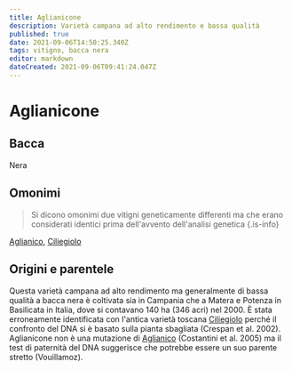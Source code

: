 ```yaml
---
title: Aglianicone
description: Varietà campana ad alto rendimento e bassa qualità
published: true
date: 2021-09-06T14:50:25.340Z
tags: vitigno, bacca nera
editor: markdown
dateCreated: 2021-09-06T09:41:24.047Z
---
```


# Aglianicone

## Bacca
Nera

## Omonimi
> Si dicono omonimi due vitigni geneticamente differenti ma che erano considerati identici prima dell'avvento dell'analisi genetica
{.is-info}

[Aglianico](/vitigni/Italia/bacca-nera/aglianico), [Ciliegiolo](/vitigni/bacca-nera/ciliegiolo)

## Origini e parentele
Questa varietà campana ad alto rendimento ma generalmente di bassa qualità a bacca nera è coltivata sia in Campania che a Matera e Potenza in Basilicata in Italia, dove si contavano 140 ha (346 acri) nel 2000. È stata erroneamente identificata con l'antica varietà toscana [Ciliegiolo](/vitigni/bacca-nera/ciliegiolo) perché il confronto del DNA si è basato sulla pianta sbagliata (Crespan et al. 2002). Aglianicone non è una mutazione di [Aglianico](/vitigni/Italia/bacca-nera/aglianico) (Costantini et al. 2005) ma il test di paternità del DNA suggerisce che potrebbe essere un suo parente stretto (Vouillamoz).